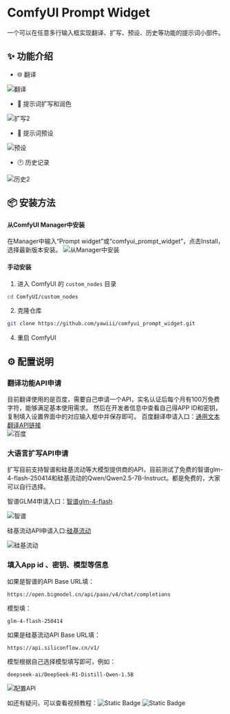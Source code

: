 # ComfyUI Prompt Widget

一个可以在任意多行输入框实现翻译、扩写、预设、历史等功能的提示词小部件。

## ✨ 功能介绍

- 🌐 翻译  

![翻译](https://github.com/user-attachments/assets/25767da7-42bf-47a4-aba0-95db9285a4bf)  

  
- 💫 提示词扩写和润色  

![扩写2](https://github.com/user-attachments/assets/beccb616-e89e-403a-8a00-af3c93a83d46)  

  
- 📒 提示词预设  

![预设](https://github.com/user-attachments/assets/65becfc3-ddc7-4ab5-946f-12a47cafa4b6)  

- 🕐 历史记录  

![历史2](https://github.com/user-attachments/assets/3d02baa0-27ac-439a-b3cf-db4a95a95d0d)  


## 📦 安装方法

#### 从ComfyUI Manager中安装
在Manager中输入“Prompt widget”或“comfyui_prompt_widget”，点击Install，选择最新版本安装。
![从Manager中安装](https://github.com/user-attachments/assets/2c357c5a-ecf2-45ea-8eb0-f76ee975ea6c)



#### 手动安装

1. 进入 ComfyUI 的 `custom_nodes` 目录
```bash
cd ComfyUI/custom_nodes
```

2. 克隆仓库
```bash
git clone https://github.com/yawiii/comfyui_prompt_widget.git
```


4. 重启 ComfyUI

## ⚙️ 配置说明

### 翻译功能API申请
目前翻译使用的是百度，需要自己申请一个API，实名认证后每个月有100万免费字符，能够满足基本使用需求。 然后在开发者信息中查看自己得APP ID和密钥，复制填入设置界面中的对应输入框中并保存即可。
百度翻译申请入口：[通用文本翻译API链接](https://fanyi-api.baidu.com/product/11)   
![百度](https://github.com/user-attachments/assets/f3fe2d2d-9507-4bff-887e-003f2e13a19c)


### 大语言扩写API申请
扩写目前支持智谱和硅基流动等大模型提供商的API，目前测试了免费的智谱glm-4-flash-250414和硅基流动的Qwen/Qwen2.5-7B-Instruct。都是免费的，大家可以自行选择。 

智谱GLM4申请入口：[智谱glm-4-flash](https://open.bigmodel.cn/dev/activities/free/glm-4-flash)  


![智谱](https://github.com/user-attachments/assets/d6eb29c0-8624-4bf2-96c4-33e99d096202)


硅基流动API申请入口:[硅基流动](https://cloud.siliconflow.cn/models)

![硅基流动](https://github.com/user-attachments/assets/a4cc680a-9c36-4d9e-80be-7b09f5c05842)


### 填入App id 、密钥、模型等信息
如果是智谱的API Base URL填：
```
https://open.bigmodel.cn/api/paas/v4/chat/completions
```
模型填：
```
glm-4-flash-250414
```

如果是硅基流动API Base URL填：
```
https://api.siliconflow.cn/v1/
```
模型根据自己选择模型填写即可，例如：
```
deepseek-ai/DeepSeek-R1-Distill-Qwen-1.5B
```


![配置API](https://github.com/user-attachments/assets/37fe0562-6273-48ff-9ee1-13dbab9e3d1f)


如还有疑问，可以查看视频教程：![Static Badge](https://img.shields.io/badge/B%E7%AB%99-%E4%BD%BF%E7%94%A8%E8%AF%B4%E6%98%8E-blue?style=flat&logo=bilibili&logoColor=%2300A5DC&labelColor=%23FFFFFF&link=https%3A%2F%2Fgithub.com%2Fyawiii%2Fcomfyui_prompt_widget)
![Static Badge](https://img.shields.io/badge/%E6%8A%96%E9%9F%B3-%E4%BD%BF%E7%94%A8%E8%AF%B4%E6%98%8E-blue?style=flat&logo=TikTok&logoColor=%2324292E&labelColor=%23FFFFFF&link=https%3A%2F%2Fgithub.com%2Fyawiii%2Fcomfyui_prompt_widget)


